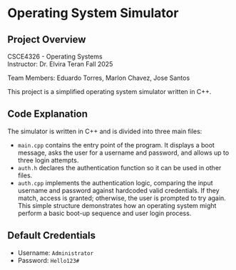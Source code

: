 # Operating System Simulator

## Project Overview
CSCE4326 - Operating Systems  
Instructor: Dr. Elvira Teran 
Fall 2025

Team Members: 
Eduardo Torres,
Marlon Chavez,
Jose Santos

This project is a simplified operating system simulator written in C++.

## Code Explanation
The simulator is written in C++ and is divided into three main files: 
- `main.cpp` contains the entry point of the program. It displays a boot message, asks the user for a username and password, and allows up to three login attempts.
- `auth.h` declares the authentication function so it can be used in other files.
- `auth.cpp` implements the authentication logic, comparing the input username and password against hardcoded valid credentials. If they match, access is granted; otherwise, the user is prompted to try again. This simple structure demonstrates how an operating system might perform a basic boot-up sequence and user login process.

## Default Credentials
- Username: `Administrator`
- Password: `Hello123#`
